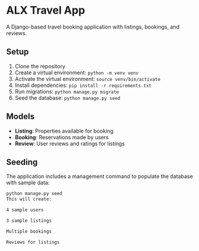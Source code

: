 # ALX Travel App

A Django-based travel booking application with listings, bookings, and reviews.

## Setup

1. Clone the repository
2. Create a virtual environment: `python -m venv venv`
3. Activate the virtual environment: `source venv/bin/activate`
4. Install dependencies: `pip install -r requirements.txt`
5. Run migrations: `python manage.py migrate`
6. Seed the database: `python manage.py seed`

## Models

- **Listing**: Properties available for booking
- **Booking**: Reservations made by users
- **Review**: User reviews and ratings for listings

## Seeding

The application includes a management command to populate the database with sample data:

```bash
python manage.py seed
This will create:

4 sample users

3 sample listings

Multiple bookings

Reviews for listings
